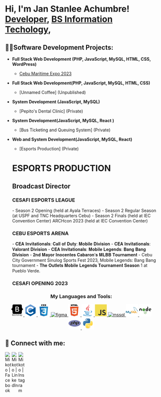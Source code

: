 <h1>Hi, I'm Jan Stanlee Achumbre! <br/><a href="https://https://github.com/Mikotooo">Developer</a>, <a href="[https://www.linkedin.com/in/joshmadakorhttps://www.linkedin.com/in/jan-stanlee-achumbre-53618b234/)/">BS Information Techology</a>,</a></h1>

<h2>👨‍💻Software Development Projects:</h2>

- <b>Full Stack Web Development (PHP, JavaScript, MySQL, HTML, CSS, WordPress) </b>
  - [Cebu Maritime Expo 2023](https://www.cebumaritimeexpo.com/)
- <b>Full Stack Web Development(PHP, JavaScript, MySQL, HTML, CSS) </b>
  - [Unnamed Coffee]  (Unpublished)
- <b>System Development (JavaScript, MySQL)</b>
  - [Pepito's Dental Clinic]  (Private)
- <b>System Development(JavaScript, MySQL, React )</b>
  - [Bus Ticketing and Queuing System]  (Private)
- <b>Web and System Development(JavaScript, MySQL, React)</b>
  - [Esports Production]  (Private)   

   <h1> ESPORTS PRODUCTION </h1> 
   <h2> Broadcast Director </h2> 
   <h3> CESAFI ESPORTS LEAGUE </h3>
  - Season 2 Opening (held at Ayala Terraces) 
  - Season 2 Regular Season (at USPF and TNC Headquarters Cebu)
  - Season 2 Finals (held at IEC Convention Center)
  ARCHcon 2023 (held at IEC Convention Center)
    <h3> CEBU ESPORTS ARENA </h3>
  - 𝐂𝐄𝐀 𝐈𝐧𝐯𝐢𝐭𝐚𝐭𝐢𝐨𝐧𝐚𝐥𝐬: 𝐂𝐚𝐥𝐥 𝐨𝐟 𝐃𝐮𝐭𝐲: 𝐌𝐨𝐛𝐢𝐥𝐞 𝐃𝐢𝐯𝐢𝐬𝐢𝐨𝐧
  - 𝐂𝐄𝐀 𝐈𝐧𝐯𝐢𝐭𝐚𝐭𝐢𝐨𝐧𝐚𝐥𝐬: 𝐕𝐚𝐥𝐨𝐫𝐚𝐧𝐭 𝐃𝐢𝐯𝐢𝐬𝐢𝐨𝐧
  - 𝐂𝐄𝐀 𝐈𝐧𝐯𝐢𝐭𝐚𝐭𝐢𝐨𝐧𝐚𝐥𝐬: 𝐌𝐨𝐛𝐢𝐥𝐞 𝐋𝐞𝐠𝐞𝐧𝐝𝐬: 𝐁𝐚𝐧𝐠 𝐁𝐚𝐧𝐠 𝐃𝐢𝐯𝐢𝐬𝐢𝐨𝐧
  - 𝟐𝐧𝐝 𝐌𝐚𝐲𝐨𝐫 𝐈𝐧𝐨𝐜𝐞𝐧𝐭𝐞𝐬 𝐂𝐚𝐛𝐚𝐫𝐨𝐧’𝐬 𝐌𝐋𝐁𝐁 𝐓𝐨𝐮𝐫𝐧𝐚𝐦𝐞𝐧𝐭
  - Cebu City Government Sinulog Sports Fest 2023, Mobile Legends: Bang Bang tournament
  - 𝐓𝐡𝐞 𝐎𝐮𝐭𝐥𝐞𝐭𝐬 𝐌𝐨𝐛𝐢𝐥𝐞 𝐋𝐞𝐠𝐞𝐧𝐝𝐬 𝐓𝐨𝐮𝐫𝐧𝐚𝐦𝐞𝐧𝐭 𝐒𝐞𝐚𝐬𝐨𝐧 1 at Pueblo Verde.
   <h3> CESAFI OPENING 2023 </h3>

<h3 align="center">My Languages and Tools:</h3>
<p align="center">  </a> <a href="https://getbootstrap.com" target="_blank" rel="noreferrer"> <img src="https://raw.githubusercontent.com/devicons/devicon/master/icons/bootstrap/bootstrap-plain-wordmark.svg" alt="bootstrap" width="40" height="40"/> </a> <a href="https://www.cprogramming.com/" target="_blank" rel="noreferrer"> <img src="https://raw.githubusercontent.com/devicons/devicon/master/icons/c/c-original.svg" alt="c" width="40" height="40"/>  </a> <a href="https://www.w3schools.com/css/" target="_blank" rel="noreferrer"> <img src="https://raw.githubusercontent.com/devicons/devicon/master/icons/css3/css3-original-wordmark.svg" alt="css3" width="40" height="40"/> </a>   <a href="https://www.figma.com/" target="_blank" rel="noreferrer"> <img src="https://www.vectorlogo.zone/logos/figma/figma-icon.svg" alt="figma" width="40" height="40"/> <a href="https://www.w3.org/html/" target="_blank" rel="noreferrer"> <img src="https://raw.githubusercontent.com/devicons/devicon/master/icons/html5/html5-original-wordmark.svg" alt="html5" width="40" height="40"/> </a> <a href="https://www.java.com" target="_blank" rel="noreferrer"> <img src="https://raw.githubusercontent.com/devicons/devicon/master/icons/java/java-original.svg" alt="java" width="40" height="40"/> </a> <a href="https://developer.mozilla.org/en-US/docs/Web/JavaScript" target="_blank" rel="noreferrer"> <img src="https://raw.githubusercontent.com/devicons/devicon/master/icons/javascript/javascript-original.svg" alt="javascript" width="40" height="40"/>  </a> <a href="https://www.microsoft.com/en-us/sql-server" target="_blank" rel="noreferrer"> <img src="https://www.svgrepo.com/show/303229/microsoft-sql-server-logo.svg" alt="mssql" width="40" height="40"/> </a> <a href="https://www.mysql.com/" target="_blank" rel="noreferrer"> <img src="https://raw.githubusercontent.com/devicons/devicon/master/icons/mysql/mysql-original-wordmark.svg" alt="mysql" width="40" height="40"/> </a> <a href="https://nodejs.org" target="_blank" rel="noreferrer"> <img src="https://raw.githubusercontent.com/devicons/devicon/master/icons/nodejs/nodejs-original-wordmark.svg" alt="nodejs" width="40" height="40"/>  <a href="https://www.php.net" target="_blank" rel="noreferrer"> <img src="https://raw.githubusercontent.com/devicons/devicon/master/icons/php/php-original.svg" alt="php" width="40" height="40"/>  </a> <a href="https://www.python.org" target="_blank" rel="noreferrer"> <img src="https://raw.githubusercontent.com/devicons/devicon/master/icons/python/python-original.svg" alt="python" width="40" height="40"/> </a> 

<h2> 🤳 Connect with me:</h2>

[<img align="left" alt="Mikoto | Facebook" width="22px" src="https://cdn.jsdelivr.net/npm/simple-icons@v3/icons/twitter.svg" />][Facebook]
[<img align="left" alt="Mikoto | LinkedIn" width="22px" src="https://cdn.jsdelivr.net/npm/simple-icons@v3/icons/linkedin.svg" />][linkedin]
[<img align="left" alt="Mikoto | Instagram" width="22px" src="https://cdn.jsdelivr.net/npm/simple-icons@v3/icons/instagram.svg" />][instagram]

[facebook]: https://www.facebook.com/Estamboool
[instagram]: https://www.instagram.com/mikotochefu
[linkedin]: https://www.linkedin.com/in/jan-stanlee-achumbre-53618b234

